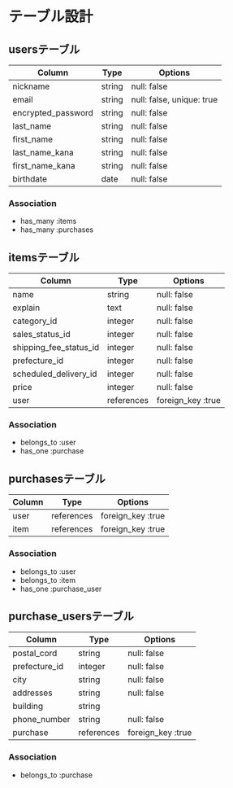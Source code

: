 # テーブル設計


## usersテーブル

| Column                   | Type       | Options                        |
| ------------------------ | ---------- | ------------------------------ |
| nickname                 | string     | null: false                    |
| email                    | string     | null: false, unique: true      |
| encrypted_password       | string     | null: false                    |
| last_name                | string     | null: false                    |
| first_name               | string     | null: false                    |
| last_name_kana           | string     | null: false                    |
| first_name_kana          | string     | null: false                    |
| birthdate                | date       | null: false                    |

### Association

- has_many :items
- has_many :purchases

## itemsテーブル

| Column                  | Type       | Options                        |
| ----------------------- | ---------- | ------------------------------ |
| name                    | string     | null: false                    |
| explain                 | text       | null: false                    |
| category_id             | integer    | null: false                    |
| sales_status_id         | integer    | null: false                    |
| shipping_fee_status_id  | integer    | null: false                    |
| prefecture_id           | integer    | null: false                    |
| scheduled_delivery_id   | integer    | null: false                    |
| price                   | integer    | null: false                    |
| user                    | references | foreign_key :true              |

### Association

- belongs_to :user
- has_one :purchase

## purchasesテーブル

| Column                  | Type       | Options                        |
| ----------------------- | ---------- | ------------------------------ |
| user                    | references | foreign_key :true              |
| item                    | references | foreign_key :true              |

### Association

- belongs_to :user
- belongs_to :item
- has_one :purchase_user


## purchase_usersテーブル

| Column                  | Type           | Options                        |
| ----------------------- | -------------- | ------------------------------ |
| postal_cord             | string         | null: false                    |
| prefecture_id           | integer        | null: false                    |
| city                    | string         | null: false                    |
| addresses               | string         | null: false                    |
| building                | string         |                                |
| phone_number            | string         | null: false                    |
| purchase                | references     | foreign_key :true              |


### Association

- belongs_to :purchase
